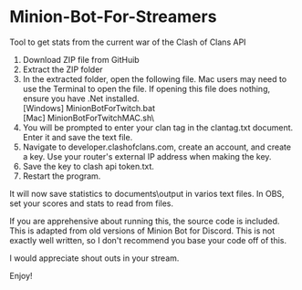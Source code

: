 # Minion-Bot-For-Streamers
Tool to get stats from the current war of the Clash of Clans API

1.  Download ZIP file from GitHuib
2.  Extract the ZIP folder
3.  In the extracted folder, open the following file.  Mac users may need to use the Terminal to open the file.  If opening this file does nothing, ensure you have .Net installed.\
    [Windows] MinionBotForTwitch.bat\
    [Mac]     MinionBotForTwitchMAC.sh\
4.  You will be prompted to enter your clan tag in the clantag.txt document.  Enter it and save the text file.
5.  Navigate to developer.clashofclans.com, create an account, and create a key.  Use your router's external IP address when making the key.
6.  Save the key to clash api token.txt.
7.  Restart the program.

It will now save statistics to documents\output in varios text files.
In OBS, set your scores and stats to read from files.

If you are apprehensive about running this, the source code is included.
This is adapted from old versions of Minion Bot for Discord.
This is not exactly well written, so I don't recommend you base your code off of this.

I would appreciate shout outs in your stream.

Enjoy!
